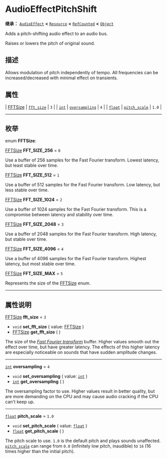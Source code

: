 <!-- ⚠ 请勿编辑本文件 ⚠ -->
<!-- 本文档使用脚本从 WeDot 引擎源码仓库生成。 -->
<!-- 生成脚本：https://github.com/WeDot-Engine/WeDot/tree/4.3/doc/tools/make_md.py； -->
<!-- 原文件：https://github.com/WeDot-Engine/WeDot/tree/4.3/doc/classes/AudioEffectPitchShift.xml。 -->

<div id="_class_audioeffectpitchshift"></div>

# AudioEffectPitchShift

**继承：** [`AudioEffect`](class_audioeffect.md) **<** [`Resource`](class_resource.md) **<** [`RefCounted`](class_refcounted.md) **<** [`Object`](class_object.md)

Adds a pitch-shifting audio effect to an audio bus.

Raises or lowers the pitch of original sound.

## 描述

Allows modulation of pitch independently of tempo. All frequencies can be increased/decreased with minimal effect on transients.

## 属性

| [FFTSize](#enum_audioeffectpitchshift_fftsize) | [`fft_size`](#class_audioeffectpitchshift_property_fft_size)         | ``3``   |
| [`int`](class_int.md)                          | [`oversampling`](#class_audioeffectpitchshift_property_oversampling) | ``4``   |
| [`float`](class_float.md)                      | [`pitch_scale`](#class_audioeffectpitchshift_property_pitch_scale)   | ``1.0`` |

<!-- rst-class:: classref-section-separator -->

---

## 枚举

<div id="_class_enum_audioeffectpitchshift_fftsize"></div>

enum **FFTSize**: <div id="enum_audioeffectpitchshift_fftsize"></div>

<div id="_class_audioeffectpitchshift_constant_fft_size_256"></div>

[FFTSize](#enum_audioeffectpitchshift_fftsize) **FFT_SIZE_256** = ``0``

Use a buffer of 256 samples for the Fast Fourier transform. Lowest latency, but least stable over time.

<div id="_class_audioeffectpitchshift_constant_fft_size_512"></div>

[FFTSize](#enum_audioeffectpitchshift_fftsize) **FFT_SIZE_512** = ``1``

Use a buffer of 512 samples for the Fast Fourier transform. Low latency, but less stable over time.

<div id="_class_audioeffectpitchshift_constant_fft_size_1024"></div>

[FFTSize](#enum_audioeffectpitchshift_fftsize) **FFT_SIZE_1024** = ``2``

Use a buffer of 1024 samples for the Fast Fourier transform. This is a compromise between latency and stability over time.

<div id="_class_audioeffectpitchshift_constant_fft_size_2048"></div>

[FFTSize](#enum_audioeffectpitchshift_fftsize) **FFT_SIZE_2048** = ``3``

Use a buffer of 2048 samples for the Fast Fourier transform. High latency, but stable over time.

<div id="_class_audioeffectpitchshift_constant_fft_size_4096"></div>

[FFTSize](#enum_audioeffectpitchshift_fftsize) **FFT_SIZE_4096** = ``4``

Use a buffer of 4096 samples for the Fast Fourier transform. Highest latency, but most stable over time.

<div id="_class_audioeffectpitchshift_constant_fft_size_max"></div>

[FFTSize](#enum_audioeffectpitchshift_fftsize) **FFT_SIZE_MAX** = ``5``

Represents the size of the [FFTSize](#enum_audioeffectpitchshift_fftsize) enum.

<!-- rst-class:: classref-section-separator -->

---

## 属性说明

<div id="_class_audioeffectpitchshift_property_fft_size"></div>

[FFTSize](#enum_audioeffectpitchshift_fftsize) **fft_size** = ``3`` <div id="class_audioeffectpitchshift_property_fft_size"></div>

- `void` **set_fft_size** ( value: [FFTSize](#enum_audioeffectpitchshift_fftsize) )
- [FFTSize](#enum_audioeffectpitchshift_fftsize) **get_fft_size** ( )

The size of the [*Fast Fourier transform*](https://en.wikipedia.org/wiki/Fast_Fourier_transform) buffer. Higher values smooth out the effect over time, but have greater latency. The effects of this higher latency are especially noticeable on sounds that have sudden amplitude changes.

<!-- rst-class:: classref-item-separator -->

---

<div id="_class_audioeffectpitchshift_property_oversampling"></div>

[`int`](class_int.md) **oversampling** = ``4`` <div id="class_audioeffectpitchshift_property_oversampling"></div>

- `void` **set_oversampling** ( value: [`int`](class_int.md) )
- [`int`](class_int.md) **get_oversampling** ( )

The oversampling factor to use. Higher values result in better quality, but are more demanding on the CPU and may cause audio cracking if the CPU can't keep up.

<!-- rst-class:: classref-item-separator -->

---

<div id="_class_audioeffectpitchshift_property_pitch_scale"></div>

[`float`](class_float.md) **pitch_scale** = ``1.0`` <div id="class_audioeffectpitchshift_property_pitch_scale"></div>

- `void` **set_pitch_scale** ( value: [`float`](class_float.md) )
- [`float`](class_float.md) **get_pitch_scale** ( )

The pitch scale to use. `1.0` is the default pitch and plays sounds unaffected. [`pitch_scale`](#class_audioeffectpitchshift_property_pitch_scale) can range from `0.0` (infinitely low pitch, inaudible) to `16` (16 times higher than the initial pitch).

[^virtual]: 本方法通常需要用户覆盖才能生效。
[^const]: 本方法无副作用，不会修改该实例的任何成员变量。
[^vararg]: 本方法除了能接受在此处描述的参数外，还能够继续接受任意数量的参数。
[^constructor]: 本方法用于构造某个类型。
[^static]: 调用本方法无需实例，可直接使用类名进行调用。
[^operator]: 本方法描述的是使用本类型作为左操作数的有效运算符。
[^bitfield]: 这个值是由下列位标志构成位掩码的整数。
[^void]: 无返回值。
